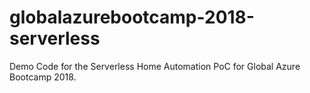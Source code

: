 # globalazurebootcamp-2018-serverless
Demo Code for the Serverless Home Automation PoC for Global Azure Bootcamp 2018.
